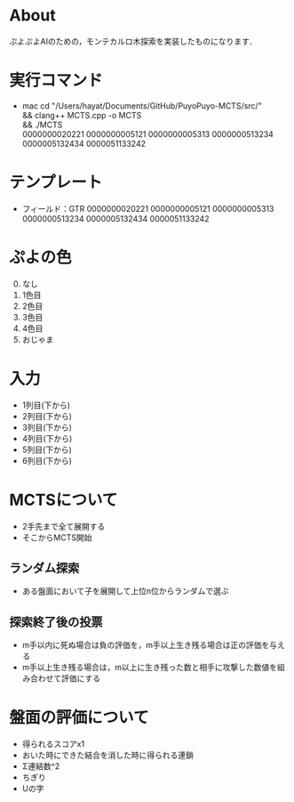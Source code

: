 # About
ぷよぷよAIのための，モンテカルロ木探索を実装したものになります．

# 実行コマンド
- mac
cd "/Users/hayat/Documents/GitHub/PuyoPuyo-MCTS/src/" \
&& clang++ MCTS.cpp -o MCTS \
&& ./MCTS \
0000000020221 0000000005121 0000000005313 0000000513234 0000005132434 0000051133242

# テンプレート
- フィールド：GTR
0000000020221
0000000005121
0000000005313
0000000513234
0000005132434
0000051133242


# ぷよの色
0. なし
1. 1色目
2. 2色目
3. 3色目
4. 4色目
5. おじゃま

# 入力
- 1列目(下から)
- 2列目(下から)
- 3列目(下から)
- 4列目(下から)
- 5列目(下から)
- 6列目(下から)

# MCTSについて
- 2手先まで全て展開する
- そこからMCTS開始
  
## ランダム探索
- ある盤面において子を展開して上位n位からランダムで選ぶ

## 探索終了後の投票
- m手以内に死ぬ場合は負の評価を，m手以上生き残る場合は正の評価を与える
- m手以上生き残る場合は，m以上に生き残った数と相手に攻撃した数値を組み合わせて評価にする


# 盤面の評価について
- 得られるスコアx1
- おいた時にできた結合を消した時に得られる連鎖
- Σ連結数^2
- ちぎり
- Uの字


